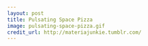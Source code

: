 ```yaml
---
layout: post
title: Pulsating Space Pizza
image: pulsating-space-pizza.gif
credit_url: http://materiajunkie.tumblr.com/
---
```


